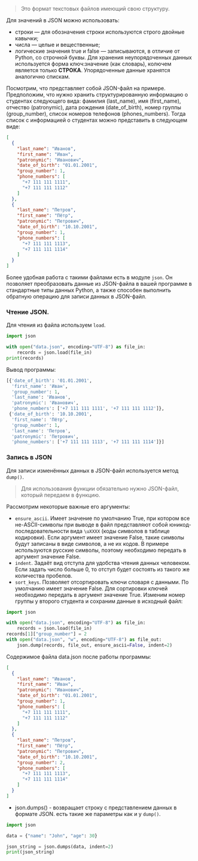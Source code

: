 >Это формат текстовых файлов имеющий свою структуру.

Для значений в JSON можно использовать:

- строки — для обозначения строки используются строго двойные кавычки;
- числа — целые и вещественные;
- логические значения true и false — записываются, в отличие от Python, со строчной буквы.
Для хранения неупорядоченных данных используется форма ключ:значение (как словарь), колючем является только **СТРОКА**.
Упорядоченные данные хранятся аналогично спискам.

Посмотрим, что представляет собой JSON-файл на примере. Предположим, что нужно хранить структурированную информацию о студентах следующего вида: фамилия (last_name), имя (first_name), отчество (patronymic), дата рождения (date_of_birth), номер группы (group_number), список номеров телефонов (phones_numbers). Тогда список с информацией о студентах можно представить в следующем виде:
```JSON
[
  {
    "last_name": "Иванов",
    "first_name": "Иван",
    "patronymic": "Иванович",
    "date_of_birth": "01.01.2001",
    "group_number": 1,
    "phone_numbers": [
      "+7 111 111 1111",
      "+7 111 111 1112"
    ]
  },
  {
    "last_name": "Петров",
    "first_name": "Пётр",
    "patronymic": "Петрович",
    "date_of_birth": "10.10.2001",
    "group_number": 1,
    "phone_numbers": [
      "+7 111 111 1113",
      "+7 111 111 1114"
    ]
  }
]
```
Более удобная работа с такими файлами есть в модуле `json`. Он позволяет преобразовать данные из JSON-файла в вашей программе в стандартные типы данных Python, а также способен выполнить обратную операцию для записи данных в JSON-файл.

### Чтение JSON.
Для чтения из файла используем `load`.
```python
import json

with open("data.json", encoding="UTF-8") as file_in:
    records = json.load(file_in)
print(records)
```
Вывод программы:
```python
[{'date_of_birth': '01.01.2001',
  'first_name': 'Иван',
  'group_number': 1,
  'last_name': 'Иванов',
  'patronymic': 'Иванович',
  'phone_numbers': ['+7 111 111 1111', '+7 111 111 1112']},
 {'date_of_birth': '10.10.2001',
  'first_name': 'Пётр',
  'group_number': 1,
  'last_name': 'Петров',
  'patronymic': 'Петрович',
  'phone_numbers': ['+7 111 111 1113', '+7 111 111 1114']}]
  ```
### Запись в JSON
Для записи изменённых данных в JSON-файл используется метод `dump()`. 
>Для использования функции обязательно нужно JSON-файл, который передаем в функцию.


Рассмотрим некоторые важные его аргументы:
- `ensure_ascii`. Имеет значение по умолчанию True, при котором все не-ASCII-символы при выводе в файл представляют собой юникод-последовательности вида `\uXXXX` (коды символов в таблице кодировки). Если аргумент имеет значение False, такие символы будут записаны в виде символов, а не их кодов. В примере используются русские символы, поэтому необходимо передать в аргумент значение False.
- `indent`. Задаёт вид отступа для удобства чтения данных человеком. Если задать число больше 0, то отступ будет состоять из такого же количества пробелов.
- `sort_keys`. Позволяет отсортировать ключи словаря с данными. По умолчанию имеет значение False. Для сортировки ключей необходимо передать в аргумент значение True.
Изменим номер группы у второго студента и сохраним данные в исходный файл:

```python
import json

with open("data.json", encoding="UTF-8") as file_in:
    records = json.load(file_in)
records[1]["group_number"] = 2
with open("data.json", "w", encoding="UTF-8") as file_out:
    json.dump(records, file_out, ensure_ascii=False, indent=2)
```

Содержимое файла data.json после работы программы:
```JSON
[
  {
    "last_name": "Иванов",
    "first_name": "Иван",
    "patronymic": "Иванович",
    "date_of_birth": "01.01.2001",
    "group_number": 1,
    "phone_numbers": [
      "+7 111 111 1111",
      "+7 111 111 1112"
    ]
  },
  {
    "last_name": "Петров",
    "first_name": "Пётр",
    "patronymic": "Петрович",
    "date_of_birth": "10.10.2001",
    "group_number": 2,
    "phone_numbers": [
      "+7 111 111 1113",
      "+7 111 111 1114"
    ]
  }
]
```


- json.dumps() - возвращает строку с представлением данных в формате JSON.
есть такие же параметры как и у `dump()`.
```python
import json

data = {"name": "John", "age": 30}

json_string = json.dumps(data, indent=2)
print(json_string)
```
